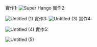 實作1:
![Super Hango](https://github.com/Yushan30/EC2024/assets/162285019/899e2150-6c64-49a6-a0ee-765154a8dae1)
實作2:

![Untitled (1)](https://github.com/Yushan30/EC2024/assets/162285019/630a0e64-b4cc-4d50-8162-0b6186c35ddc)
實作3:
![Untitled (3)](https://github.com/Yushan30/EC2024/assets/162285019/f0829e78-aa4d-4ece-ba2e-7ff3f7a83135)
實作4:

![Untitled (4)](https://github.com/Yushan30/EC2024/assets/162285019/40edb2df-c807-4199-9384-5b53acf5ce5e)
實作5: 

![Untitled (5)](https://github.com/Yushan30/EC2024/assets/162285019/6bb9fb17-9496-4dea-952c-472fbe87c1a4)


